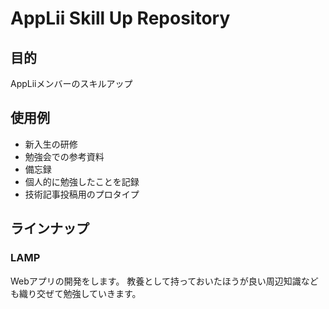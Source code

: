 # AppLii Skill Up Repository

## 目的
AppLiiメンバーのスキルアップ

## 使用例
- 新入生の研修
- 勉強会での参考資料
- 備忘録
- 個人的に勉強したことを記録
- 技術記事投稿用のプロタイプ

## ラインナップ
### LAMP
Webアプリの開発をします。
教養として持っておいたほうが良い周辺知識なども織り交ぜて勉強していきます。